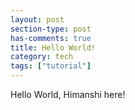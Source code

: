 ```yaml
---
layout: post
section-type: post
has-comments: true
title: Hello World!
category: tech
tags: ["tutorial"]
---
```


Hello World, Himanshi here!
